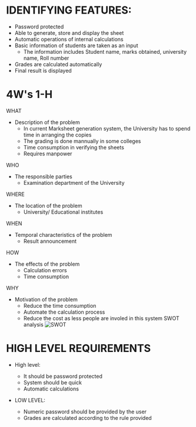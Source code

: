 # IDENTIFYING FEATURES: 
* Password protected
* Able to generate, store and display the sheet
* Automatic operations of internal calculations 
* Basic information of students are taken as an input
    * The information includes Student name, marks obtained, university name, Roll number
* Grades are calculated automatically
* Final result is displayed


# 4W's 1-H
WHAT
* Description of the problem
    * In current Marksheet generation system, the University has to spend time in arranging the copies
    * The grading is done mannually in some colleges
    * Time consumption in verifying the sheets
    * Requires manpower

WHO
* The responsible parties
    * Examination department of the University

WHERE
* The location of the problem
    * University/ Educational institutes 

WHEN
* Temporal characteristics of the problem
    * Result announcement 

HOW
* The effects of the problem
    * Calculation errors
    * Time consumption 

WHY
* Motivation of the problem
    * Reduce the time consumption
    * Automate the calculation process
    * Reduce the cost as less people are involed in this system 
SWOT analysis
 ![SWOT](https://user-images.githubusercontent.com/66207959/153557024-3f42b70f-6d25-45a0-b476-de9a99074c96.PNG)

# HIGH LEVEL REQUIREMENTS 

* High level:
    * It should be password protected
    * System should be quick
    * Automatic calculations

* LOW LEVEL:
    * Numeric password should be provided by the user
    * Grades are calculated according to the rule provided 

